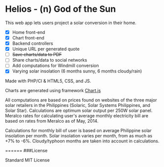 Helios - (n) God of the Sun
======

This web app lets users project a solar conversion in their home.

- [x] Home front-end
- [x] Chart front-end
- [x] Backend controllers
- [x] Unique URL per generated quote
- [ ] ~~Save charts/data to PDF~~
- [ ] Share charts/data to social networks
- [ ] Add computations for Windmill conversion
- [x] Varying solar insolation (6 months sunny, 6 months cloudy/rain)

Made with PHP/CI & HTML5, CSS, and JS.

Charts are generated using framework [Chart.js](http://chartjs.org)

All computations are based on prices found on websites of the three major solar retailers in the Philippines (Solaric, Solar Systems Philippines, and Solar Star). Calculations are optimum solar output per 250W solar panel. Meralco rates for calculating user's average monthly electricity bill are based on rates from Meralco as of May, 2014.

Calculations for monthly bill of user is based on average Philippine solar insolation per month. Solar insolation varies per month, from as much as +7% to -6%. Cloudy/typhoon months are taken into account in calculations.

======
###License

Standard MIT License
